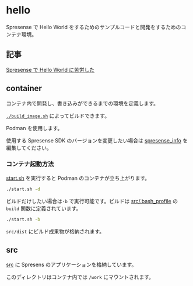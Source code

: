 # hello

Spresense で Hello World をするためのサンプルコードと開発をするためのコンテナ環境。

## 記事

[Spresense で Hello World に苦労した](https://zenn.dev/nodamushi/articles/6897654291e7d0)

## container

コンテナ内で開発し、書き込みができるまでの環境を定義します。

[`./build_image.sh`](./build_image.sh) によってビルドできます。

Podman を使用します。

使用する Spresense SDK のバージョンを変更したい場合は [spresense_info](./spresense_info) を編集してください。

### コンテナ起動方法

[start.sh](./start.sh) を実行すると Podman のコンテナが立ち上がります。

```sh
./start.sh -d
```

ビルドだけしたい場合は`-b` で実行可能です。ビルドは [src/.bash_profile](./src/.bash_profile) の `build` 関数に定義されています。

```sh
./start.sh -b
```

`src/dist` にビルド成果物が格納されます。

## src

[src](./src) に Spresens のアプリケーションを格納しています。

このディレクトリはコンテナ内では `/work` にマウントされます。
